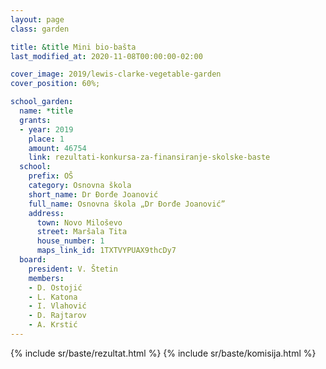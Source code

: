 ```yaml
---
layout: page
class: garden

title: &title Mini bio-bašta
last_modified_at: 2020-11-08T00:00:00-02:00

cover_image: 2019/lewis-clarke-vegetable-garden
cover_position: 60%;

school_garden:
  name: *title
  grants:
  - year: 2019
    place: 1
    amount: 46754
    link: rezultati-konkursa-za-finansiranje-skolske-baste
  school:
    prefix: OŠ
    category: Osnovna škola
    short_name: Dr Đorđe Joanović
    full_name: Osnovna škola „Dr Đorđe Joanović”
    address:
      town: Novo Miloševo
      street: Maršala Tita
      house_number: 1
      maps_link_id: 1TXTVYPUAX9thcDy7
  board:
    president: V. Štetin
    members:
    - D. Ostojić
    - L. Katona
    - I. Vlahović
    - D. Rajtarov
    - A. Krstić
---
```


{% include sr/baste/rezultat.html %}
{% include sr/baste/komisija.html %}
